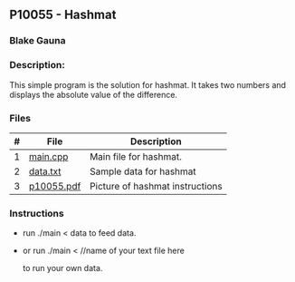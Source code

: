 ## P10055 - Hashmat
### Blake Gauna
### Description:

This simple program is the solution for hashmat. It takes two numbers and displays the absolute value of the difference.

### Files

|   #   | File             | Description                                        |
| :---: | ---------------- | -------------------------------------------------- |
|   1   | [main.cpp](https://github.com/blakeGauna/4483-Prog-Tech/blob/main/Assignments/P10055/main.cpp)         | Main file for hashmat.      |
|   2   | [data.txt](https://github.com/blakeGauna/4483-Prog-Tech/blob/main/Assignments/P10055/data.txt)  | Sample data for hashmat         |
|   3   | [p10055.pdf](https://github.com/blakeGauna/4483-Prog-Tech/blob/main/Assignments/P10055/p10055.pdf) | Picture of hashmat instructions |

### Instructions

- run ./main < data to feed data.
- or run ./main <        //name of your text file here
  
  to run your own data.

